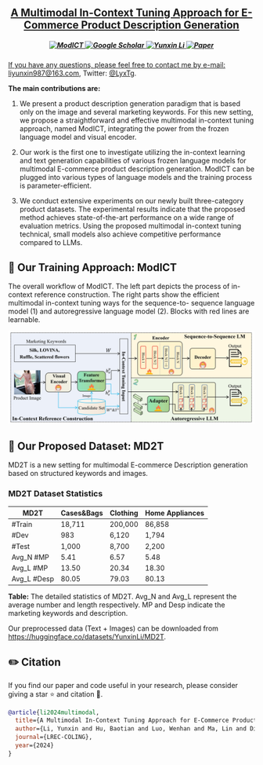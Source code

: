 
<h2 align="center"> <a href="https://arxiv.org/abs/2402.13587">A Multimodal In-Context Tuning Approach for E-Commerce Product Description Generation</a></h2>

<h5 align="center"> 
  <a href="https://github.com/HITsz-TMG/Multimodal-In-Context-Tuning"> <img src="https://img.shields.io/badge/LingCloud-ModICT-brightgreen" height="18px" alt="ModICT">
  <a href="https://scholar.google.com/citations?user=U98QY0QAAAAJ&hl=en"><img src="https://img.shields.io/badge/scholar-4385FE.svg?&style=plastic&logo=google-scholar&logoColor=white" alt="Google Scholar" height="18px"> </a>
  <a href="https://twitter.com/LyxTg"> <img src="https://img.shields.io/badge/Twitter-1DA1F2?style=for-the-badge&logo=twitter&logoColor=white" height="18px" alt="Yunxin Li">
  <a href="https://arxiv.org/abs/2402.13587"> <img src="https://img.shields.io/badge/Arxiv-2402.13587-b31b1b.svg?logo=arXiv" height="18px" alt="Paper">
</h5> 

If you have any questions, please feel free to contact me by e-mail: liyunxin987@163.com, Twitter: [@LyxTg](https://twitter.com/LyxTg).

**The main contributions are:**

1) We present a product description generation paradigm that is based only on the image and several marketing keywords. For this new setting, we propose a straightforward and effective multimodal in-context tuning approach, named ModICT, integrating the power from the frozen language model and visual encoder.

2) Our work is the first one to investigate utilizing the in-context learning and text generation capabilities of various frozen language models for multimodal E-commerce product description generation. ModICT can be plugged into various types of language models and the training process is parameter-efficient.

3) We conduct extensive experiments on our newly built three-category product datasets. The experimental results indicate that the proposed method achieves state-of-the-art performance on a wide range of evaluation metrics. Using the proposed multimodal in-context tuning technical, small models also achieve competitive performance compared to LLMs.

## 🚀 Our Training Approach: ModICT

The overall workflow of ModICT. The left part depicts the process of in-context reference
construction. The right parts show the efficient multimodal in-context tuning ways for the sequence-to-
sequence language model (1) and autoregressive language model (2). Blocks with red lines are learnable.


![](https://github.com/HITsz-TMG/Multimodal-In-Context-Tuning/blob/main/product_model.png)


## 🤗 Our Proposed Dataset: MD2T
MD2T is a new setting for multimodal E-commerce Description generation based on structured keywords and images.

### MD2T Dataset Statistics

| MD2T      | Cases&Bags | Clothing | Home Appliances |
|-----------|------------|----------|-----------------|
| #Train    | 18,711     | 200,000  | 86,858          |
| #Dev      | 983        | 6,120    | 1,794           |
| #Test     | 1,000      | 8,700    | 2,200           |
| Avg_N #MP | 5.41       | 6.57     | 5.48            |
| Avg_L #MP | 13.50      | 20.34    | 18.30           |
| Avg_L #Desp | 80.05    | 79.03    | 80.13           |

**Table:** The detailed statistics of MD2T. Avg_N and Avg_L represent the average number and length respectively. MP and Desp indicate the marketing keywords and description.

Our preprocessed data (Text + Images) can be downloaded from https://huggingface.co/datasets/YunxinLi/MD2T.




## ✏️ Citation
If you find our paper and code useful in your research, please consider giving a star :star: and citation :pencil:.
```BibTeX
@article{li2024multimodal,
  title={A Multimodal In-Context Tuning Approach for E-Commerce Product Description Generation},
  author={Li, Yunxin and Hu, Baotian and Luo, Wenhan and Ma, Lin and Ding, Yuxin and Zhang, Min},
  journal={LREC-COLING},
  year={2024}
}
```
